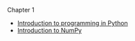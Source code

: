 Chapter 1

- [Introduction to programming in Python](https://nbviewer.org/github/um-perez-alvaro/Matrix-Algebra-for-Data-Analysis/blob/main/chapters/Chapter_1/1.%20Basics%20of%20%20Python%20.ipynb)
- [Introduction to NumPy]()
